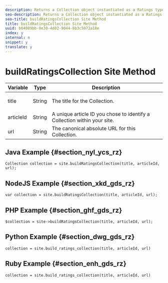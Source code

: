 ```yaml
---
description: Returns a Collection object instantiated as a Ratings type. Run create_or_update() from the Collection object to complete the build process.
seo-description: Returns a Collection object instantiated as a Ratings type. Run create_or_update() from the Collection object to complete the build process.
seo-title: buildRatingsCollection Site Method
title: buildRatingsCollection Site Method
uuid: b64089bb-0e30-4d02-9044-8b3c5072a18e
index: y
internal: n
snippet: y
translate: y
---
```


# buildRatingsCollection Site Method


<table id="properties_gq4_jyf_5y" class="simpletable properties" cellpadding="4" cellspacing="0"> 
 <thead class="prophead sthead"> 
  <th class="proptypehd"> Variable </th> 
  <th class="propvaluehd"> Type </th> 
  <th class="propdeschd"> Description </th> 
 </thead> 
 <tr class="property strow"> 
  <td class="proptype stentry"> <span class="varname"> title </span> </td> 
  <td class="propvalue stentry"> String </td> 
  <td class="propdesc stentry"> <p>The title for the Collection.</p> </td> 
 </tr> 
 <tr class="property strow"> 
  <td class="proptype stentry"> <span class="varname"> articleId </span> </td> 
  <td class="propvalue stentry"> String </td> 
  <td class="propdesc stentry"> A unique article ID you chose to identify a Collection within your site. </td> 
 </tr> 
 <tr class="property strow"> 
  <td class="proptype stentry"> <span class="varname"> url </span> </td> 
  <td class="propvalue stentry"> String </td> 
  <td class="propdesc stentry"> The canonical absolute URL for this Collection. </td> 
 </tr> 
</table>


## Java Example {#section_nyl_ycs_rz}


```
Collection collection = site.buildRatingsCollection(title, articleId, url); 

```

## NodeJS Example {#section_xkd_gds_rz}


```
var collection = site.buildRatingsCollection(title, articleId, url); 

```

## PHP Example {#section_ghf_gds_rz}


```
$collection = site->buildRatingsCollection(title, articleId, url); 

```

## Python Example {#section_dwg_gds_rz}


```
collection = site.build_ratings_collection(title, articleId, url) 

```

## Ruby Example {#section_enh_gds_rz}


```
collection = site.build_ratings_collection(title, articleId, url) 

```
